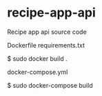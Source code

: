 # recipe-app-api
Recipe app api source code

Dockerfile
requirements.txt

$ sudo docker build .

docker-compose.yml

$ sudo docker-compose build
